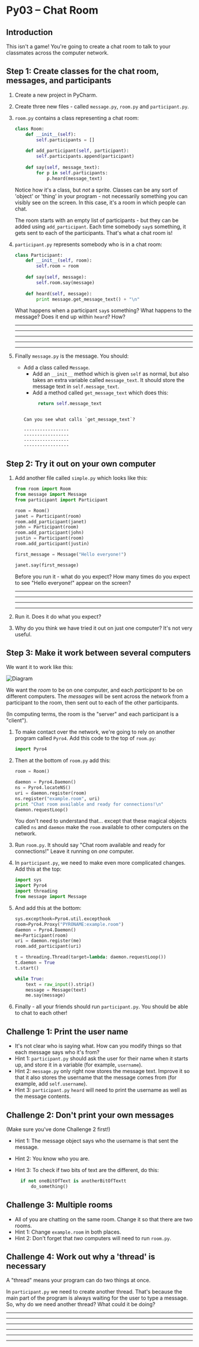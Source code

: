 Py03 – Chat Room
============

Introduction
------------
This isn't a game! You're going to create a chat room to talk to your classmates across the computer network.

Step 1: Create classes for the chat room, messages, and participants
-------------------------------------

1. Create a new project in PyCharm.
2. Create three new files - called `message.py`, `room.py` and `participant.py`.
3. `room.py` contains a class representing a chat room:

   ```python
   class Room:
	   def __init__(self):
		   self.participants = []
	   
	   def add_participant(self, participant):
		   self.participants.append(participant)
	   
	   def say(self, message_text):
		   for p in self.participants:
			   p.heard(message_text)
   ```

   Notice how it's a class, but _not_ a sprite. Classes can be any sort of 'object' or 'thing' in your program - not necessarily something you can visibly see on the screen. In this case, it's a room in which people can chat.

   The room starts with an empty list of participants - but they can be added using `add_participant`. Each time somebody `say`s something, it gets sent to each of the participants. That's what a chat room is!

4. `participant.py` represents somebody who is in a chat room:

   ```python
   class Participant:
	   def __init__(self, room):
		   self.room = room
	   
	   def say(self, message):
		   self.room.say(message)
	   
	   def heard(self, message):
		   print message.get_message_text() + "\n"
   ```

   What happens when a participant `say`s something? What happens to the message? Does it end up within `heard`? How?

	 ----------------------
	 ----------------------
	 ----------------------
	 ----------------------
	 ----------------------

5. Finally `message.py` is the message. You should:
   * Add a class called `Message`.
	 * Add an `__init__` method which is given `self` as normal, but also takes an extra variable called `message_text`. It should store the message text in `self.message_text`.
	 * Add a method called `get_message_text` which does this:
	   ```python
		 return self.message_text
     ```

	 Can you see what calls `get_message_text`?

	 -----------------
	 -----------------
	 -----------------
	 -----------------

Step 2: Try it out on your own computer
-----------------------------------------

1. Add another file called `simple.py` which looks like this:

   ```python
   from room import Room
   from message import Message
   from participant import Participant
   
   room = Room()
   janet = Participant(room)
   room.add_participant(janet)
   john = Participant(room)
   room.add_participant(john)
   justin = Participant(room)
   room.add_participant(justin)
   
   first_message = Message("Hello everyone!")
   
   janet.say(first_message)
   ```

   Before you run it - what do you expect? How many times do you expect to see "Hello everyone!" appear on the screen?
   
   -------------------
   -------------------
   -------------------
   -------------------
   
2. Run it. Does it do what you expect?

3. Why do you think we have tried it out on just one computer? It's not very useful.
   
Step 3: Make it work between several computers
--------------------------------------------------------

We want it to work like this:

![Diagram](Images.001.png)

We want the *room* to be on one computer, and each *participant* to be on different computers. The *messages* will be sent across the network from a participant to the room, then sent out to each of the other participants.

(In computing terms, the room is the "server" and each participant is a "client").

1. To make contact over the network, we're going to rely on another program called `Pyro4`. Add this code to the top of `room.py`:

   ```python
   import Pyro4
   ```

2. Then at the bottom of `room.py` add this:

   ```python
   room = Room()
   
   daemon = Pyro4.Daemon()
   ns = Pyro4.locateNS()
   uri = daemon.register(room)
   ns.register("example.room", uri)
   print "Chat room available and ready for connections!\n"
   daemon.requestLoop()
   ```

   You don't need to understand that... except that these magical objects called `ns` and `daemon` make the `room` available to other computers on the network.

3. Run `room.py`. It should say "Chat room available and ready for connections!" Leave it running on *one* computer.

4. In `participant.py`, we need to make even more complicated changes. Add this at the top:

   ```python
   import sys
   import Pyro4
   import threading
   from message import Message
   ```

5. And add this at the bottom:

   ```python
   sys.excepthook=Pyro4.util.excepthook
   room=Pyro4.Proxy("PYRONAME:example.room")
   daemon = Pyro4.Daemon()
   me=Participant(room)
   uri = daemon.register(me)
   room.add_participant(uri)
   
   t = threading.Thread(target=lambda: daemon.requestLoop())
   t.daemon = True
   t.start()
   
   while True:
	   text = raw_input().strip()
	   message = Message(text)
	   me.say(message)
   ```

6. Finally - all your friends should run `participant.py`. You should be able to chat to each other!

Challenge 1: Print the user name
--------------------------------

* It's not clear who is saying what. How can you modify things so that each message says who it's from?
* Hint 1: `participant.py` should ask the user for their name when it starts up, and store it in a variable (for example, `username`).
* Hint 2: `message.py` only right now stores the message text. Improve it so that it also stores the username that the message comes from (for example, add `self.username`).
* Hint 3: `participant.py` `heard` will need to print the username as well as the message contents.

Challenge 2: Don't print your own messages
------------------------

(Make sure you've done Challenge 2 first!)

* Hint 1: The message object says who the username is that sent the message.
* Hint 2: You know who you are.
* Hint 3: To check if two bits of text are the different, do this:

  ```python
	if not oneBitOfText is anotherBitOfTextt
		do_something()
	```

Challenge 3: Multiple rooms
---------------------------

* All of you are chatting on the same room. Change it so that there are two rooms.
* Hint 1: Change `example.room` in both places.
* Hint 2: Don't forget that *two* computers will need to run `room.py`.

Challenge 4: Work out why a 'thread' is necessary
--------------------------

A "thread" means your program can do two things at once.

In `participant.py` we need to create another thread. That's because the main part of the program is always waiting for the user to type a message. So, why do we need another thread? What could it be doing?

------------------------
------------------------
------------------------
------------------------
------------------------
------------------------

